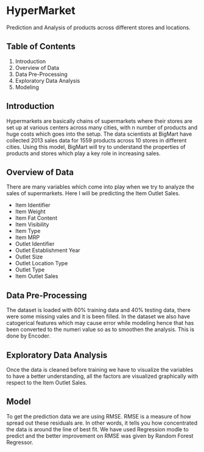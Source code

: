 # HyperMarket
Prediction and Analysis of products across different stores and locations.

## Table of Contents

1. Introduction
2. Overview of Data
3. Data Pre-Processing
4. Exploratory Data Analysis
5. Modeling

## Introduction
Hypermarkets are basically chains of supermarkets where their stores are set up at various centers across many cities, with n number of products and huge costs which goes into the setup. The data scientists at BigMart have collected 2013 sales data for 1559 products across 10 stores in different cities. Using this model, BigMart will try to understand the properties of products and stores which play a key role in increasing sales.

## Overview of Data
There are many variables which come into play when we try to analyze the sales of supermarkets. Here I will be predicting the Item Outlet Sales. 

- Item Identifier
- Item Weight
- Item Fat Content
- Item Visibility
- Item Type
- Item MRP
- Outlet Identifier
- Outlet Establishment Year
- Outlet Size
- Outlet Location Type
- Outlet Type
- Item Outlet Sales

## Data Pre-Processing

The dataset is loaded with 60% training data and 40% testing data, there were some missing vales and it is been filled. In the dataset we also have catogerical features which may cause error while modeling hence that has been converted to the numeri value so as to smoothen the analysis. This is done by Encoder.

## Exploratory Data Analysis

Once the data is cleaned before training we have to visualize the variables to have a better understanding, all the factors are visualized graphically with respect to the Item Outlet Sales.

## Model

To get the prediction data we are using RMSE. RMSE is a measure of how spread out these residuals are. In other words, it tells you how concentrated the data is around the line of best fit. We have used Regression modle to predict and the better improvement on RMSE was given by Random Forest Regressor.
